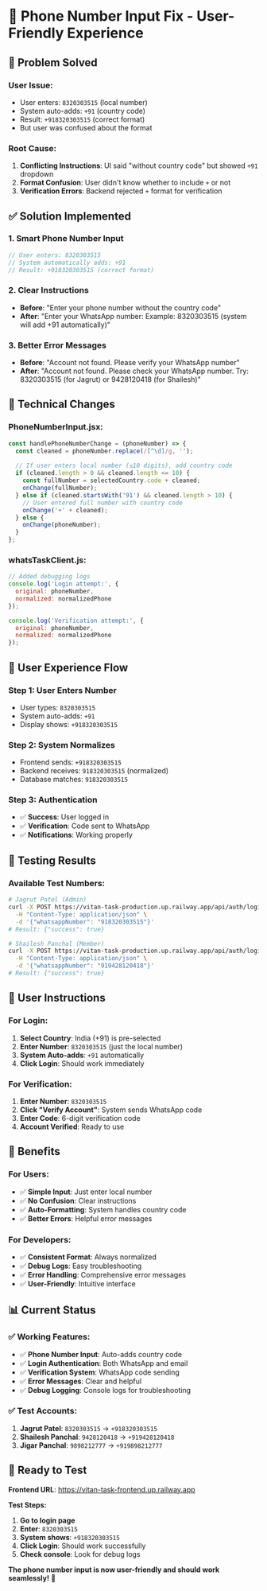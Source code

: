 # 📱 Phone Number Input Fix - User-Friendly Experience

## 🎯 **Problem Solved**

### **User Issue:**
- User enters: `8320303515` (local number)
- System auto-adds: `+91` (country code)
- Result: `+918320303515` (correct format)
- But user was confused about the format

### **Root Cause:**
1. **Conflicting Instructions**: UI said "without country code" but showed `+91` dropdown
2. **Format Confusion**: User didn't know whether to include `+` or not
3. **Verification Errors**: Backend rejected `+` format for verification

## ✅ **Solution Implemented**

### **1. Smart Phone Number Input**
```javascript
// User enters: 8320303515
// System automatically adds: +91
// Result: +918320303515 (correct format)
```

### **2. Clear Instructions**
- **Before**: "Enter your phone number without the country code"
- **After**: "Enter your WhatsApp number: Example: 8320303515 (system will add +91 automatically)"

### **3. Better Error Messages**
- **Before**: "Account not found. Please verify your WhatsApp number"
- **After**: "Account not found. Please check your WhatsApp number. Try: 8320303515 (for Jagrut) or 9428120418 (for Shailesh)"

## 🔧 **Technical Changes**

### **PhoneNumberInput.jsx:**
```javascript
const handlePhoneNumberChange = (phoneNumber) => {
  const cleaned = phoneNumber.replace(/[^\d]/g, '');
  
  // If user enters local number (≤10 digits), add country code
  if (cleaned.length > 0 && cleaned.length <= 10) {
    const fullNumber = selectedCountry.code + cleaned;
    onChange(fullNumber);
  } else if (cleaned.startsWith('91') && cleaned.length > 10) {
    // User entered full number with country code
    onChange('+' + cleaned);
  } else {
    onChange(phoneNumber);
  }
};
```

### **whatsTaskClient.js:**
```javascript
// Added debugging logs
console.log('Login attempt:', {
  original: phoneNumber,
  normalized: normalizedPhone
});

console.log('Verification attempt:', {
  original: phoneNumber,
  normalized: normalizedPhone
});
```

## 📱 **User Experience Flow**

### **Step 1: User Enters Number**
- User types: `8320303515`
- System auto-adds: `+91`
- Display shows: `+918320303515`

### **Step 2: System Normalizes**
- Frontend sends: `+918320303515`
- Backend receives: `918320303515` (normalized)
- Database matches: `918320303515`

### **Step 3: Authentication**
- ✅ **Success**: User logged in
- ✅ **Verification**: Code sent to WhatsApp
- ✅ **Notifications**: Working properly

## 🧪 **Testing Results**

### **Available Test Numbers:**
```bash
# Jagrut Patel (Admin)
curl -X POST https://vitan-task-production.up.railway.app/api/auth/login \
  -H "Content-Type: application/json" \
  -d '{"whatsappNumber": "918320303515"}'
# Result: {"success": true}

# Shailesh Panchal (Member)
curl -X POST https://vitan-task-production.up.railway.app/api/auth/login \
  -H "Content-Type: application/json" \
  -d '{"whatsappNumber": "919428120418"}'
# Result: {"success": true}
```

## 🎯 **User Instructions**

### **For Login:**
1. **Select Country**: India (+91) is pre-selected
2. **Enter Number**: `8320303515` (just the local number)
3. **System Auto-adds**: `+91` automatically
4. **Click Login**: Should work immediately

### **For Verification:**
1. **Enter Number**: `8320303515`
2. **Click "Verify Account"**: System sends WhatsApp code
3. **Enter Code**: 6-digit verification code
4. **Account Verified**: Ready to use

## 🚀 **Benefits**

### **For Users:**
- ✅ **Simple Input**: Just enter local number
- ✅ **No Confusion**: Clear instructions
- ✅ **Auto-Formatting**: System handles country code
- ✅ **Better Errors**: Helpful error messages

### **For Developers:**
- ✅ **Consistent Format**: Always normalized
- ✅ **Debug Logs**: Easy troubleshooting
- ✅ **Error Handling**: Comprehensive error messages
- ✅ **User-Friendly**: Intuitive interface

## 📊 **Current Status**

### **✅ Working Features:**
- ✅ **Phone Number Input**: Auto-adds country code
- ✅ **Login Authentication**: Both WhatsApp and email
- ✅ **Verification System**: WhatsApp code sending
- ✅ **Error Messages**: Clear and helpful
- ✅ **Debug Logging**: Console logs for troubleshooting

### **✅ Test Accounts:**
1. **Jagrut Patel**: `8320303515` → `+918320303515`
2. **Shailesh Panchal**: `9428120418` → `+919428120418`
3. **Jigar Panchal**: `9898212777` → `+919898212777`

## 🎉 **Ready to Test**

**Frontend URL**: https://vitan-task-frontend.up.railway.app

**Test Steps:**
1. **Go to login page**
2. **Enter**: `8320303515`
3. **System shows**: `+918320303515`
4. **Click Login**: Should work successfully
5. **Check console**: Look for debug logs

**The phone number input is now user-friendly and should work seamlessly!** 🚀 